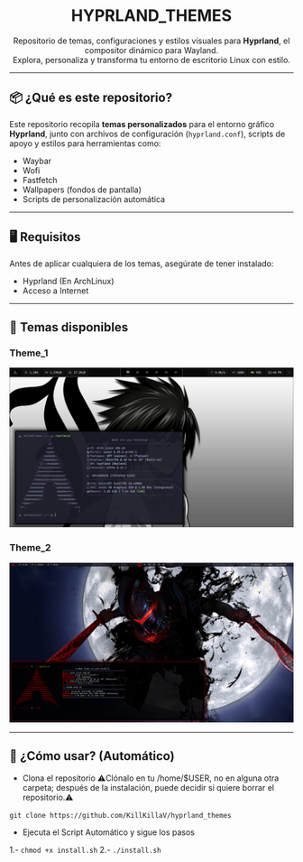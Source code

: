 <h1 align="center">HYPRLAND_THEMES</h1>

<p align="center">
  Repositorio de temas, configuraciones y estilos visuales para <strong>Hyprland</strong>, el compositor dinámico para Wayland.<br>
  Explora, personaliza y transforma tu entorno de escritorio Linux con estilo.
</p>

---

## 📦 ¿Qué es este repositorio?

Este repositorio recopila **temas personalizados** para el entorno gráfico **Hyprland**, junto con archivos de configuración (`hyprland.conf`), scripts de apoyo y estilos para herramientas como:

-  Waybar
-  Wofi
-  Fastfetch
-  Wallpapers (fondos de pantalla)
-  Scripts de personalización automática

---

## 🖥️ Requisitos

Antes de aplicar cualquiera de los temas, asegúrate de tener instalado:

- Hyprland (En ArchLinux)
- Acceso a Internet

---

## 🌟 Temas disponibles

### Theme_1
<p align="center">
  <img src="https://github.com/KillKillaV/hyprland_themes/blob/main/pictures/theme_1.png" width="1000px"/>
</p>

### Theme_2
<p align="center">
  <img src="https://github.com/KillKillaV/hyprland_themes/blob/main/pictures/theme_2.png" width="1000px"/>
</p>

---

## 🧰 ¿Cómo usar? (Automático)

- Clona el repositorio
⚠️Clónalo en tu /home/$USER, no en alguna otra carpeta; después de la instalación, puede decidir si quiere borrar el repositorio.⚠️


`git clone https://github.com/KillKillaV/hyprland_themes`
- Ejecuta el Script Automático y sigue los pasos

1.- `chmod +x install.sh`
2.- `./install.sh`
